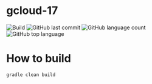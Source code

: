 # gcloud-17
![Build](https://github.com/trevorism/gcloud-17/actions/workflows/deploy.yml/badge.svg)
![GitHub last commit](https://img.shields.io/github/last-commit/trevorism/gcloud-17)
![GitHub language count](https://img.shields.io/github/languages/count/trevorism/gcloud-17)
![GitHub top language](https://img.shields.io/github/languages/top/trevorism/gcloud-17)

# How to build
`gradle clean build`